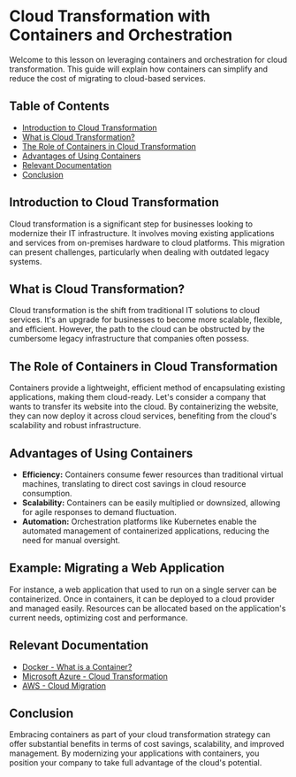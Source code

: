 # Cloud Transformation with Containers and Orchestration

Welcome to this lesson on leveraging containers and orchestration for cloud transformation. This guide will explain how containers can simplify and reduce the cost of migrating to cloud-based services.

## Table of Contents

- [Introduction to Cloud Transformation](#introduction-to-cloud-transformation)
- [What is Cloud Transformation?](#what-is-cloud-transformation)
- [The Role of Containers in Cloud Transformation](#the-role-of-containers-in-cloud-transformation)
- [Advantages of Using Containers](#advantages-of-using-containers)
- [Relevant Documentation](#relevant-documentation)
- [Conclusion](#conclusion)

## Introduction to Cloud Transformation

Cloud transformation is a significant step for businesses looking to modernize their IT infrastructure. It involves moving existing applications and services from on-premises hardware to cloud platforms. This migration can present challenges, particularly when dealing with outdated legacy systems.

## What is Cloud Transformation?

Cloud transformation is the shift from traditional IT solutions to cloud services. It's an upgrade for businesses to become more scalable, flexible, and efficient. However, the path to the cloud can be obstructed by the cumbersome legacy infrastructure that companies often possess.

## The Role of Containers in Cloud Transformation

Containers provide a lightweight, efficient method of encapsulating existing applications, making them cloud-ready. Let's consider a company that wants to transfer its website into the cloud. By containerizing the website, they can now deploy it across cloud services, benefiting from the cloud's scalability and robust infrastructure.

## Advantages of Using Containers

- **Efficiency:** Containers consume fewer resources than traditional virtual machines, translating to direct cost savings in cloud resource consumption.
- **Scalability:** Containers can be easily multiplied or downsized, allowing for agile responses to demand fluctuation.
- **Automation:** Orchestration platforms like Kubernetes enable the automated management of containerized applications, reducing the need for manual oversight.

## Example: Migrating a Web Application

For instance, a web application that used to run on a single server can be containerized. Once in containers, it can be deployed to a cloud provider and managed easily. Resources can be allocated based on the application's current needs, optimizing cost and performance.

## Relevant Documentation

- [Docker - What is a Container?](https://www.docker.com/resources/what-container)
- [Microsoft Azure - Cloud Transformation](https://azure.microsoft.com/en-us/overview/cloud-migration/)
- [AWS - Cloud Migration](https://aws.amazon.com/cloud-migration/)

## Conclusion

Embracing containers as part of your cloud transformation strategy can offer substantial benefits in terms of cost savings, scalability, and improved management. By modernizing your applications with containers, you position your company to take full advantage of the cloud's potential.